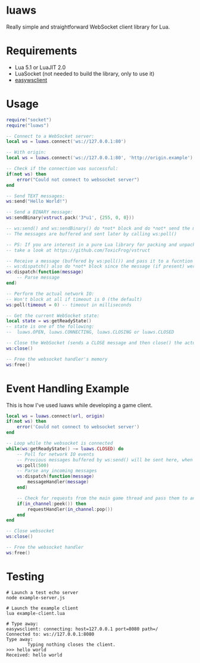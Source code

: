luaws
=====

Really simple and straightforward WebSocket client library for Lua.

Requirements
============

- Lua 5.1 or LuaJIT 2.0
- LuaSocket (not needed to build the library, only to use it)
- [easywsclient](https://github.com/dhbaird/easywsclient)

Usage
=====

```lua
require("socket")
require("luaws")

-- Connect to a WebSocket server:
local ws = luaws.connect('ws://127.0.0.1:80')

-- With origin:
local ws = luaws.connect('ws://127.0.0.1:80', 'http://origin.example')

-- Check if the connection was successful:
if(not ws) then
	error("Could not connect to websocket server")
end

-- Send TEXT messages:
ws:send("Hello World!")

-- Send a BINARY message:
ws:sendBinary(vstruct.pack('3*u1', {255, 0, 0}))

-- ws:send() and ws:sendBinary() do *not* block and do *not* send the message 
-- The messages are buffered and sent later by calling ws:poll()

-- PS: If you are interest in a pure Lua library for packing and unpacking binary data,
-- take a look at https://github.com/ToxicFrog/vstruct

-- Receive a message (buffered by ws:poll()) and pass it to a fucntion handler
-- ws:dispatch() also do *not* block since the message (if present) were previously buffered by ws:poll()
ws:dispatch(function(message)
	-- Parse message
end)

-- Perform the actual network IO:
-- Won't block at all if timeout is 0 (the default)
ws:poll(timeout = 0) -- timeout in milliseconds

-- Get the current WebSocket state:
local state = ws:getReadyState()
-- state is one of the following:
--  luaws.OPEN, luaws.CONNECTING, luaws.CLOSING or luaws.CLOSED

-- Close the WebSocket (sends a CLOSE message and then close() the actual socket)
ws:close()

-- Free the websocket handler's memory
ws:free()

```

Event Handling Example
======================

This is how I've used luaws while developing a game client.
```lua
local ws = luaws.connect(url, origin)
if(not ws) then
	error('Could not connect to websocket server')
end	

-- Loop while the websocket is connected
while(ws:getReadyState() ~= luaws.CLOSED) do
	-- Poll for network IO events
	-- Previous messages buffered by ws:send() will be sent here, when the socket is ready.
	ws:poll(500)
	-- Parse any incoming messages
	ws:dispatch(function(message)
		messageHandler(message)
	end)

	-- Check for requests from the main game thread and pass them to another handler
	if(in_channel:peek()) then
		requestHandler(in_channel:pop())
	end
end

-- Close websocket
ws:close()

-- Free the websocket handler
ws:free()
```

Testing
=======

```
# Launch a test echo server
node example-server.js

# Launch the example client
lua example-client.lua

# Type away:
easywsclient: connecting: host=127.0.0.1 port=8080 path=/
Connected to: ws://127.0.0.1:8080
Type away:
        Typing nothing closes the client.
>>> hello world
Received: hello world
```





